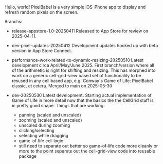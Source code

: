 Hello, world!
PixelBabel is a very simple iOS iPhone app to display and refresh random pixels on the screen.

Branchs:

- release-appstore-1.0-20250411
  Released to App Store for review on 2025-04-11.

- dev-pixel-updates-20250412
  Development updates hooked up with beta version in App Store Connect.

- performance-work-related-to-dynamic-resizing-20250510
  Latest development circa April/May/June 2025.
  First branch/version where all of the arithmetic is right for shifting and resizing.
  This has morphed into work on a generic cell-grid-view based set of functionality to be
  resused in any cell based app, e.g. Conway's Game of Life; PixelBabel classic, et cetera.
  Merged to main on 2025-05-30

- dev-20250530
  Latest development. Starting actual implementation of Game of Life in more detail now that
  the basics the the CellGrid stuff is in pretty good shape. Things that are working:
  - panning (scaled and unscaled)
  - zooming (scaled and unscaled)
  - unscaled during zooming 
  - clicking/selecting
  - selecting while dragging
  - game-of-life cell logic
  - still need to separate out better so game-of-life code more cleanly or more
    to the point separate out the cell-grid-view code into reusable package
